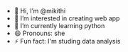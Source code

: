 - 👋 Hi, I’m @mikithi
- 👀 I’m interested in creating web app
- 🌱 I’m currently learning python
- 😄 Pronouns: she
- ⚡ Fun fact: I'm studing data analysis

<!---
mikithi/mikithi is a ✨ special ✨ repository because its `README.md` (this file) appears on your GitHub profile.
You can click the Preview link to take a look at your changes.
--->
